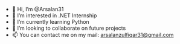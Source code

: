 - 👋 Hi, I’m @Arsalan31 
- 👀 I’m interested in .NET Internship
- 🌱 I’m currently learning Python
- 💞️ I’m looking to collaborate on future projects
- 📫 You can contact me on my mail: arsalanzulfiqar31@gmail.com

<!---
Arsalan31/Arsalan31 is a ✨ special ✨ repository because its `README.md` (this file) appears on your GitHub profile.
You can click the Preview link to take a look at your changes.
--->
